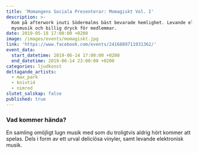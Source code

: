 ```yaml
---
title: 'Momangens Sociala Presenterar: Momagiskt Vol. I'
description: >-
  Kom på afterwork inuti Södermalms bäst bevarade hemlighet. Levande elektronisk
  mysmusik och billig dryck för medlemmar.
date: 2019-05-18 17:00:00 +0200
image: /images/events/momagiskt.jpg
link: 'https://www.facebook.com/events/2416889711931362/'
event_data:
  start_datetime: 2019-06-14 17:00:00 +0200
  end_datetime: 2019-06-14 23:00:00 +0200
categories: ljudkonst
deltagande_artists:
  - max_park
  - knivtid
  - nimrod
slutet_salskap: false
published: true
---
```


### Vad kommer h&auml;nda?

En samling omöjligt lugn musik med som du troligtvis aldrig hört kommer att spelas. Dels i form av ett urval deliciösa vinyler, samt levande elektronisk musik.